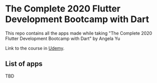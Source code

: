 # The Complete 2020 Flutter Development Bootcamp with Dart

This repo contains all the apps made while taking "The Complete 2020 Flutter Development Bootcamp with Dart" by Angela Yu

Link to the course in [Udemy](https://www.udemy.com/share/101WB6AEUcdlhQTQ==/).

## List of apps

TBD
